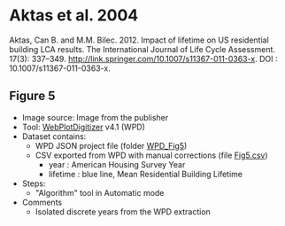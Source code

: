 # Aktas et al. 2004

Aktas, Can B. and M.M. Bilec. 2012. Impact of lifetime on US residential building LCA results. The International Journal of Life Cycle Assessment. 17(3): 337–349. http://link.springer.com/10.1007/s11367-011-0363-x. DOI : 10.1007/s11367-011-0363-x.

## Figure 5

- Image source: Image from the publisher 
- Tool: [WebPlotDigitizer](https://apps.automeris.io/wpd/) v4.1 (WPD)
- Dataset contains:
  - WPD JSON project file (folder [WPD_Fig5](WPD_Fig5))
  - CSV exported from WPD with manual corrections (file [Fig5.csv](Fig5.csv))
    - year : American Housing Survey Year
    - lifetime : blue line, Mean Residential Building Lifetime
- Steps:
  - "Algorithm" tool in Automatic mode
- Comments
  - Isolated discrete years from the WPD extraction
